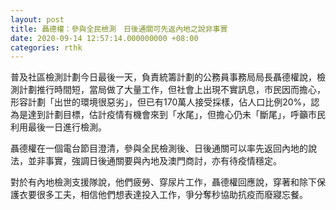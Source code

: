 ```yaml
---
layout: post
title: 聶德權：參與全民檢測　日後通關可先返內地之說非事實
date: 2020-09-14 12:57:14.000000000 +08:00
categories: rthk
---
```


普及社區檢測計劃今日最後一天，負責統籌計劃的公務員事務局局長聶德權說，檢測計劃推行時間短，當局做了大量工作，但社會上出現不實訊息，市民因而擔心，形容計劃「出世的環境很惡劣」，但已有170萬人接受採樣，佔人口比例20%，認為是達到計劃目標，估計疫情有機會來到「水尾」，但擔心仍未「斷尾」，呼籲市民利用最後一日進行檢測。

聶德權在一個電台節目澄清，參與全民檢測後、日後通關可以率先返回內地的說法，並非事實，強調日後通關要與內地及澳門商討，亦有待疫情穩定。

對於有內地檢測支援隊說，他們疲勞、穿尿片工作，聶德權回應說，穿著和除下保護衣要很多工夫，相信他們想表達投入工作，爭分奪秒協助抗疫而廢寢忘餐。
